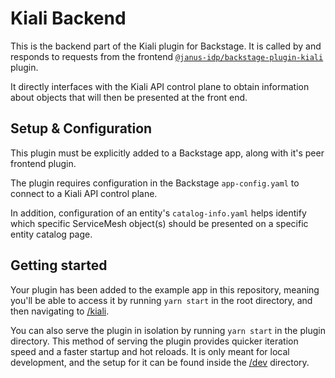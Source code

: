 # Kiali Backend

This is the backend part of the Kiali plugin for Backstage. It is called by and responds to requests from the frontend [`@janus-idp/backstage-plugin-kiali`](https://github.com/janus-idp/backstage-plugins/tree/master/plugins/kiali) plugin.

It directly interfaces with the Kiali API control plane to obtain information about objects that will then be presented at the front end.

## Setup & Configuration

This plugin must be explicitly added to a Backstage app, along with it's peer frontend plugin.

The plugin requires configuration in the Backstage `app-config.yaml` to connect to a Kiali API control plane.

In addition, configuration of an entity's `catalog-info.yaml` helps identify which specific ServiceMesh object(s) should be presented on a specific entity catalog page.

## Getting started

Your plugin has been added to the example app in this repository, meaning you'll be able to access it by running `yarn
start` in the root directory, and then navigating to [/kiali](http://localhost:3000/kiali).

You can also serve the plugin in isolation by running `yarn start` in the plugin directory.
This method of serving the plugin provides quicker iteration speed and a faster startup and hot reloads.
It is only meant for local development, and the setup for it can be found inside the [/dev](/dev) directory.
